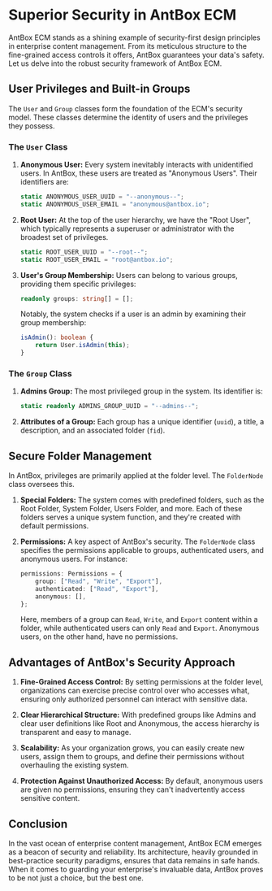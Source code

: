 # Superior Security in AntBox ECM

AntBox ECM stands as a shining example of security-first design principles in enterprise content management. From its meticulous structure to the fine-grained 
access controls it offers, AntBox guarantees your data's safety. Let us delve into the robust security framework of AntBox ECM.

## User Privileges and Built-in Groups

The `User` and `Group` classes form the foundation of the ECM's security model. These classes determine the identity of users and the privileges they possess.

### The `User` Class

1. **Anonymous User:** Every system inevitably interacts with unidentified users. In AntBox, these users are treated as "Anonymous Users". Their identifiers 
are:

    ```typescript
    static ANONYMOUS_USER_UUID = "--anonymous--";
    static ANONYMOUS_USER_EMAIL = "anonymous@antbox.io";
    ```

2. **Root User:** At the top of the user hierarchy, we have the "Root User", which typically represents a superuser or administrator with the broadest set of 
privileges.

    ```typescript
    static ROOT_USER_UUID = "--root--";
    static ROOT_USER_EMAIL = "root@antbox.io";
    ```

3. **User's Group Membership:** Users can belong to various groups, providing them specific privileges:

    ```typescript
    readonly groups: string[] = [];
    ```

    Notably, the system checks if a user is an admin by examining their group membership:

    ```typescript
    isAdmin(): boolean {
        return User.isAdmin(this);
    }
    ```

### The `Group` Class

1. **Admins Group:** The most privileged group in the system. Its identifier is:

    ```typescript
    static readonly ADMINS_GROUP_UUID = "--admins--";
    ```

2. **Attributes of a Group:** Each group has a unique identifier (`uuid`), a title, a description, and an associated folder (`fid`).

## Secure Folder Management

In AntBox, privileges are primarily applied at the folder level. The `FolderNode` class oversees this.

1. **Special Folders:** The system comes with predefined folders, such as the Root Folder, System Folder, Users Folder, and more. Each of these folders serves 
a unique system function, and they're created with default permissions.

2. **Permissions:** A key aspect of AntBox's security. The `FolderNode` class specifies the permissions applicable to groups, authenticated users, and 
anonymous users. For instance:

    ```typescript
    permissions: Permissions = {
        group: ["Read", "Write", "Export"],
        authenticated: ["Read", "Export"],
        anonymous: [],
    };
    ```

    Here, members of a group can `Read`, `Write`, and `Export` content within a folder, while authenticated users can only `Read` and `Export`. Anonymous 
users, on the other hand, have no permissions.

## Advantages of AntBox's Security Approach

1. **Fine-Grained Access Control:** By setting permissions at the folder level, organizations can exercise precise control over who accesses what, ensuring 
only authorized personnel can interact with sensitive data.
   
2. **Clear Hierarchical Structure:** With predefined groups like Admins and clear user definitions like Root and Anonymous, the access hierarchy is transparent 
and easy to manage.

3. **Scalability:** As your organization grows, you can easily create new users, assign them to groups, and define their permissions without overhauling the 
existing system.

4. **Protection Against Unauthorized Access:** By default, anonymous users are given no permissions, ensuring they can't inadvertently access sensitive 
content.

## Conclusion

In the vast ocean of enterprise content management, AntBox ECM emerges as a beacon of security and reliability. Its architecture, heavily grounded in 
best-practice security paradigms, ensures that data remains in safe hands. When it comes to guarding your enterprise's invaluable data, AntBox proves to be not 
just a choice, but the best one.
